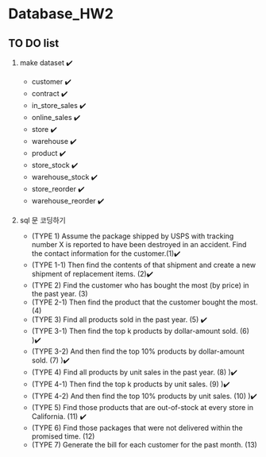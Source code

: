 # Database_HW2


## TO DO list

1. make dataset ✔️
   - customer ✔️
   - contract ✔️
   - in_store_sales ✔️
   - online_sales ✔️
   - store ✔️
   - warehouse ✔️
   - product ✔️
   - store_stock ✔️
   - warehouse_stock ✔️
   - store_reorder ✔️
   - warehouse_reorder ✔️


2. sql 문 코딩하기
   - (TYPE 1) Assume the package shipped by USPS with tracking number X is reported to have been destroyed in an accident. Find the contact information for the customer.(1)✔️
   - (TYPE 1-1) Then find the contents of that shipment and create a new shipment of replacement items. (2)✔️
   - (TYPE 2) Find the customer who has bought the most (by price) in the past year. (3) 
   - (TYPE 2-1) Then find the product that the customer bought the most. (4)
   - (TYPE 3) Find all products sold in the past year. (5) ✔️
   - (TYPE 3-1) Then find the top k products by dollar-amount sold. (6) )✔️
   - (TYPE 3-2) And then find the top 10% products by dollar-amount sold. (7) )✔️
   - (TYPE 4) Find all products by unit sales in the past year. (8) )✔️
   - (TYPE 4-1) Then find the top k products by unit sales. (9) )✔️
   - (TYPE 4-2) And then find the top 10% products by unit sales. (10) )✔️
   - (TYPE 5) Find those products that are out-of-stock at every store in California. (11) ✔️
   - (TYPE 6) Find those packages that were not delivered within the promised time. (12)
   - (TYPE 7) Generate the bill for each customer for the past month. (13)
